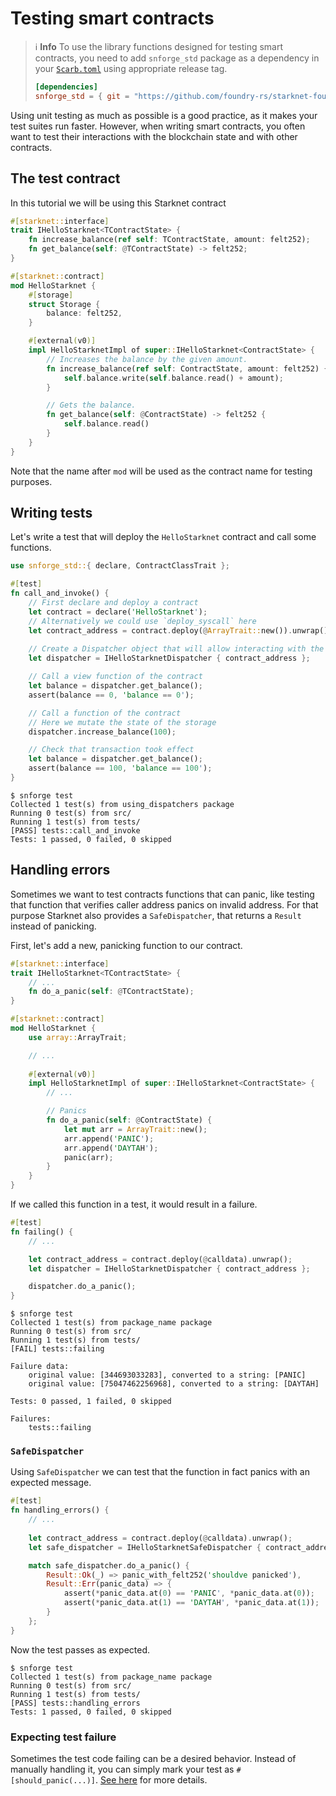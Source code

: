 # Testing smart contracts

> ℹ️ **Info**
> To use the library functions designed for testing smart contracts,
> you need to add `snforge_std` package as a dependency in
> your [`Scarb.toml`](https://docs.swmansion.com/scarb/docs/guides/dependencies.html#adding-a-dependency) 
> using appropriate release tag.
>```toml
> [dependencies]
> snforge_std = { git = "https://github.com/foundry-rs/starknet-foundry.git", tag = "v0.7.1" }
> ```

Using unit testing as much as possible is a good practice, as it makes your test suites run faster. However, when
writing smart contracts, you often want to test their interactions with the blockchain state and with other contracts.

## The test contract

In this tutorial we will be using this Starknet contract

```rust
#[starknet::interface]
trait IHelloStarknet<TContractState> {
    fn increase_balance(ref self: TContractState, amount: felt252);
    fn get_balance(self: @TContractState) -> felt252;
}

#[starknet::contract]
mod HelloStarknet {
    #[storage]
    struct Storage {
        balance: felt252,
    }

    #[external(v0)]
    impl HelloStarknetImpl of super::IHelloStarknet<ContractState> {
        // Increases the balance by the given amount.
        fn increase_balance(ref self: ContractState, amount: felt252) {
            self.balance.write(self.balance.read() + amount);
        }

        // Gets the balance. 
        fn get_balance(self: @ContractState) -> felt252 {
            self.balance.read()
        }
    }
}
```

Note that the name after `mod` will be used as the contract name for testing purposes.

## Writing tests

Let's write a test that will deploy the `HelloStarknet` contract and call some functions.

```rust
use snforge_std::{ declare, ContractClassTrait };

#[test]
fn call_and_invoke() {
    // First declare and deploy a contract
    let contract = declare('HelloStarknet');
    // Alternatively we could use `deploy_syscall` here
    let contract_address = contract.deploy(@ArrayTrait::new()).unwrap();
    
    // Create a Dispatcher object that will allow interacting with the deployed contract
    let dispatcher = IHelloStarknetDispatcher { contract_address };

    // Call a view function of the contract
    let balance = dispatcher.get_balance();
    assert(balance == 0, 'balance == 0');

    // Call a function of the contract
    // Here we mutate the state of the storage
    dispatcher.increase_balance(100);

    // Check that transaction took effect
    let balance = dispatcher.get_balance();
    assert(balance == 100, 'balance == 100');
}
```

```shell
$ snforge test
Collected 1 test(s) from using_dispatchers package
Running 0 test(s) from src/
Running 1 test(s) from tests/
[PASS] tests::call_and_invoke
Tests: 1 passed, 0 failed, 0 skipped
```

## Handling errors

Sometimes we want to test contracts functions that can panic, like testing that function that verifies caller address
panics on invalid address. For that purpose Starknet also provides a `SafeDispatcher`, that returns a `Result` instead of
panicking.

First, let's add a new, panicking function to our contract.

```rust
#[starknet::interface]
trait IHelloStarknet<TContractState> {
    // ...
    fn do_a_panic(self: @TContractState);
}

#[starknet::contract]
mod HelloStarknet {
    use array::ArrayTrait;

    // ...
    
    #[external(v0)]
    impl HelloStarknetImpl of super::IHelloStarknet<ContractState> {
        // ...

        // Panics
        fn do_a_panic(self: @ContractState) {
            let mut arr = ArrayTrait::new();
            arr.append('PANIC');
            arr.append('DAYTAH');
            panic(arr);
        }
    }
}
```

If we called this function in a test, it would result in a failure.

```rust
#[test]
fn failing() {
    // ...

    let contract_address = contract.deploy(@calldata).unwrap();
    let dispatcher = IHelloStarknetDispatcher { contract_address };

    dispatcher.do_a_panic();
}
```

```shell
$ snforge test
Collected 1 test(s) from package_name package
Running 0 test(s) from src/
Running 1 test(s) from tests/
[FAIL] tests::failing

Failure data:
    original value: [344693033283], converted to a string: [PANIC]
    original value: [75047462256968], converted to a string: [DAYTAH]

Tests: 0 passed, 1 failed, 0 skipped

Failures:
    tests::failing
```

### `SafeDispatcher`

Using `SafeDispatcher` we can test that the function in fact panics with an expected message.

```rust
#[test]
fn handling_errors() {
    // ...
    
    let contract_address = contract.deploy(@calldata).unwrap();
    let safe_dispatcher = IHelloStarknetSafeDispatcher { contract_address };

    match safe_dispatcher.do_a_panic() {
        Result::Ok(_) => panic_with_felt252('shouldve panicked'),
        Result::Err(panic_data) => {
            assert(*panic_data.at(0) == 'PANIC', *panic_data.at(0));
            assert(*panic_data.at(1) == 'DAYTAH', *panic_data.at(1));
        }
    };
}
```

Now the test passes as expected.

```shell
$ snforge test
Collected 1 test(s) from package_name package
Running 0 test(s) from src/
Running 1 test(s) from tests/
[PASS] tests::handling_errors
Tests: 1 passed, 0 failed, 0 skipped
```

### Expecting test failure

Sometimes the test code failing can be a desired behavior.
Instead of manually handling it, you can simply mark your test as `#[should_panic(...)]`.
[See here](./testing.md#expected-failures) for more details.
